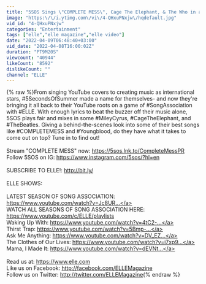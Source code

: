 ```yaml
---
title: "5SOS Sings \"COMPLETE MESS\", Cage The Elephant, & The Who in a Game of Song Association | ELLE"
image: "https:\/\/i.ytimg.com\/vi\/4-QHxuPNxjw\/hqdefault.jpg"
vid_id: "4-QHxuPNxjw"
categories: "Entertainment"
tags: ["elle","elle magazine","elle video"]
date: "2022-04-09T06:48:40+03:00"
vid_date: "2022-04-08T16:00:02Z"
duration: "PT9M20S"
viewcount: "40944"
likeCount: "8592"
dislikeCount: ""
channel: "ELLE"
---
```

{% raw %}From singing YouTube covers to creating music as international stars, #5SecondsOfSummer made a name for themselves- and now they're bringing it all back to their YouTube roots on a game of #SongAssociation with #ELLE. With enough lyrics to beat the buzzer off their music alone, 5SOS plays fair and mixes in some #MileyCyrus, #CageTheElephant, and #TheBeatles. Giving a behind-the-scenes look into some of their best songs like #COMPLETEMESS and #Youngblood, do they have what it takes to come out on top? Tune in to find out! <br /><br />Stream &quot;COMPLETE MESS&quot; now: <a rel="nofollow" target="blank" href="https://5sos.lnk.to/CompleteMessPR">https://5sos.lnk.to/CompleteMessPR</a><br />Follow 5SOS on IG: <a rel="nofollow" target="blank" href="https://www.instagram.com/5sos/?hl=en">https://www.instagram.com/5sos/?hl=en</a><br /><br />SUBSCRIBE TO ELLE!: <a rel="nofollow" target="blank" href="http://bit.ly/">http://bit.ly/</a> <br /><br />ELLE SHOWS: <br /><br />LATEST SEASON OF SONG ASSOCIATION: <a rel="nofollow" target="blank" href="https://www.youtube.com/watch?v=Jc8UR...">https://www.youtube.com/watch?v=Jc8UR...</a> <br />WATCH ALL SEASONS OF SONG ASSOCIATION HERE: <a rel="nofollow" target="blank" href="https://www.youtube.com/c/ELLE/playlists">https://www.youtube.com/c/ELLE/playlists</a><br />Waking Up With: <a rel="nofollow" target="blank" href="https://www.youtube.com/watch?v=4tC2-...">https://www.youtube.com/watch?v=4tC2-...</a> <br />Thirst Trap: <a rel="nofollow" target="blank" href="https://www.youtube.com/watch?v=5Bmp-...">https://www.youtube.com/watch?v=5Bmp-...</a> <br />Ask Me Anything: <a rel="nofollow" target="blank" href="https://www.youtube.com/watch?v=DV_EZ...">https://www.youtube.com/watch?v=DV_EZ...</a> <br />The Clothes of Our Lives: <a rel="nofollow" target="blank" href="https://www.youtube.com/watch?v=i7xp9...">https://www.youtube.com/watch?v=i7xp9...</a> <br />Mama, I Made It: <a rel="nofollow" target="blank" href="https://www.youtube.com/watch?v=dEVNt...">https://www.youtube.com/watch?v=dEVNt...</a> <br /><br />Read us at: <a rel="nofollow" target="blank" href="https://www.elle.com">https://www.elle.com</a> <br />Like us on Facebook: <a rel="nofollow" target="blank" href="http://facebook.com/ELLEMagazine">http://facebook.com/ELLEMagazine</a> <br />Follow us on Twitter: <a rel="nofollow" target="blank" href="http://twitter.com/ELLEMagazine">http://twitter.com/ELLEMagazine</a>{% endraw %}
